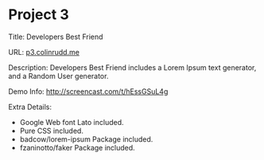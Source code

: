# Project 3

Title: Developers Best Friend
  
URL: [p3.colinrudd.me](http://p3.colinrudd.me)  
  
Description: Developers Best Friend includes a Lorem Ipsum text generator,
and a Random User generator.
  
Demo Info: http://screencast.com/t/hEssGSuL4g  
  
Extra Details:  
  
* Google Web font Lato included.  
* Pure CSS included.  
* badcow/lorem-ipsum Package included.  
* fzaninotto/faker Package included.